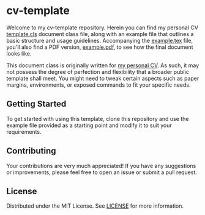 # cv-template

Welcome to my cv-template repository. Herein you can find my
personal CV [template.cls](template.cls) document class file,
along with an example file that outlines a basic structure
and usage guidelines. Accompanying the
[example.tex](example.tex) file, you'll also find a PDF
version, [example.pdf](example.pdf), to see how the final
document looks like.

This document class is originally written for
[my personal CV](https://kfv.io/about/cv.pdf).
As such, it may not possess the degree of perfection and
flexibility that a broader public template shall meet.
You might need to tweak certain aspects such as paper margins,
environments, or exposed commands to fit your specific needs.

## Getting Started

To get started with using this template, clone this repository
and use the example file provided as a starting point and
modify it to suit your requirements.

## Contributing

Your contributions are very much appreciated! If you have any
suggestions or improvements, please feel free to open an issue
or submit a pull request.

## License

Distributed under the MIT License. See [LICENSE](LICENSE) for more
information.
